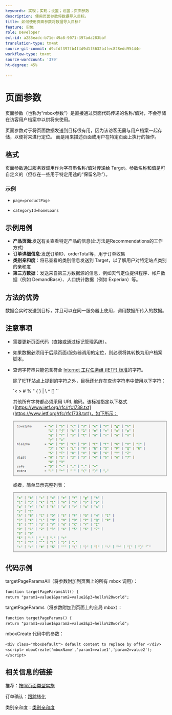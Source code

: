 ```yaml
---
keywords: 实现；实现；设置；设置；页面参数
description: 使用页面参数将数据导入目标。
title: 如何使用页面参数将数据导入目标?
feature: 实施
role: Developer
exl-id: a285eadc-b71e-49a8-9071-397ada283baf
translation-type: tm+mt
source-git-commit: d9cfdf397fb4f4d9d1f5632b4fec828edd95444e
workflow-type: tm+mt
source-wordcount: '379'
ht-degree: 45%

---
```


# 页面参数

页面参数（也称为“mbox参数”）是直接通过页面代码传递的名称/值对，不会存储在访客用户档案中以供将来使用。

页面参数对于将页面数据发送到目标很有用，因为该访客无需与用户档案一起存储，以便将来进行定位。 而是用来描述页面或用户在特定页面上执行的操作。

## 格式

页面参数通过服务器调用作为字符串名称/值对传递给 Target。参数名称和值是可自定义的（但存在一些用于特定用途的“保留名称”）。

### 示例

* `page=productPage`

* `categoryId=homeLoans`

## 示例用例

* **产品页面**:发送有关查看特定产品的信息(此方法是Recommendations的工作方式)
* **订单详细信息**:发送订单ID、orderTotal等，用于订单收集
* **类别亲和度**：将已查看的类别信息发送到 Target，以了解用户对特定站点类别的亲和度
* **第三方数据**：发送来自第三方数据源的信息，例如天气定位提供程序、帐户数据（例如 DemandBase）、人口统计数据（例如 Experian）等。

## 方法的优势

数据会实时发送到目标，并且可以在同一服务器上使用，调用数据所传入的数据。

## 注意事项

* 需要更新页面代码（直接或通过标记管理系统）。
* 如果数据必须用于后续页面/服务器调用的定位，则必须将其转换为用户档案脚本。
* 查询字符串只能包含符合 [Internet 工程任务组 (IETF) 标准](https://www.ietf.org/rfc/rfc3986.txt)的字符。

   除了IETF站点上提到的字符之外，目标还允许在查询字符串中使用以下字符：

   `&lt; > # % &quot; { } | \\ ^ \[\] \``

   其他所有字符都必须采用 URL 编码。该标准指定以下格式([https://www.ietf.org/rfc/rfc1738.txt](https://www.ietf.org/rfc/rfc1738.txt))，如下所示：

   ![](assets/ietf1.png)

   或者，简单显示完整列表：

   ![](assets/ietf2.png)

## 代码示例

targetPageParamsAll（将参数附加到页面上的所有 mbox 调用）：

`function targetPageParamsAll() { return "param1=value1&param2=value2&p3=hello%20world";`

targetPageParams（将参数附加到页面上的全局 mbox）：

`function targetPageParams() { return "param1=value1&param2=value2&p3=hello%20world";`

mboxCreate 代码中的参数：

`<div class="mboxDefault"> default content to replace by offer </div> <script> mboxCreate('mboxName','param1=value1','param2=value2'); </script>`

## 相关信息的链接

推荐：[按照页面类型实施](/help/c-recommendations/plan-implement.md#reference_DE38BB07BD3C4511B176CDAB45E126FC)

订单确认：[跟踪转化](/help/c-implementing-target/c-implementing-target-for-client-side-web/how-to-deployatjs/implementing-target-without-a-tag-manager.md#task_E85D2F64FEB84201A594F2288FABF053)

类别亲和度：[类别亲和度](/help/c-target/c-visitor-profile/category-affinity.md#concept_75EC1E1123014448B8B92AD16B2D72CC)
